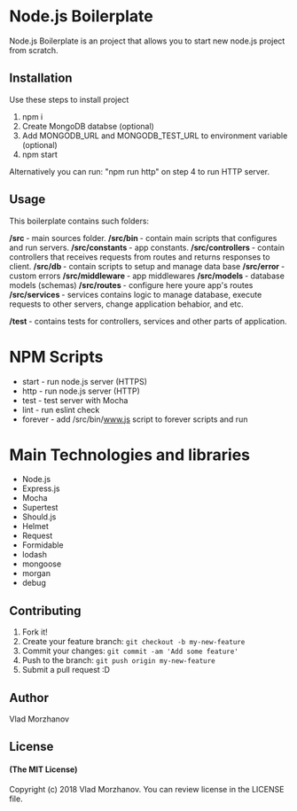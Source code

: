 # Node.js Boilerplate

Node.js Boilerplate is an project that allows you to start new node.js project from scratch.

## Installation

Use these steps to install project
1. npm i
2. Create MongoDB databse (optional)
3. Add MONGODB_URL and MONGODB_TEST_URL to environment variable (optional)
4. npm start

Alternatively you can run: "npm run http" on step 4 to run HTTP server. 

## Usage

This boilerplate contains such folders:

<b>/src </b> - main sources folder.
<b>/src/bin </b> - contain main scripts that configures and run servers.
<b>/src/constants </b> - app constants.
<b>/src/controllers </b> - contain controllers that receives requests from routes and returns responses to client. 
<b>/src/db </b> - contain scripts to setup and manage data base
<b>/src/error </b> - custom errors
<b>/src/middleware </b> - app middlewares
<b>/src/models </b> - database models (schemas)
<b>/src/routes </b> - configure here youre app's routes
<b>/src/services </b> - services contains logic to manage database, execute requests to other servers, change application behabior, and etc.

<b>/test </b> - contains tests for controllers, services and other parts of application.

# NPM Scripts

* start - run node.js server (HTTPS)
* http - run node.js server (HTTP)
* test - test server with Mocha
* lint - run eslint check
* forever - add /src/bin/www.js script to forever scripts and run

# Main Technologies and libraries

* Node.js
* Express.js
* Mocha
* Supertest
* Should.js
* Helmet
* Request
* Formidable
* lodash
* mongoose
* morgan
* debug

## Contributing

1. Fork it!
2. Create your feature branch: `git checkout -b my-new-feature`
3. Commit your changes: `git commit -am 'Add some feature'`
4. Push to the branch: `git push origin my-new-feature`
5. Submit a pull request :D

## Author

Vlad Morzhanov

## License

#### (The MIT License)

Copyright (c) 2018 Vlad Morzhanov.
You can review license in the LICENSE file.
